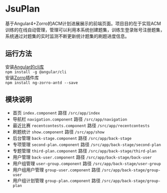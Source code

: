 # JsuPlan

基于Angular4+Zorro的ACM计划进展展示的前端页面。项目目的在于实现ACM训练的在线自动管理，管理可以利用本系统创建题集，训练生登录账号注册题集，系统通过对题集的实时监测不断更新统计题集的刷题进度信息。

## 运行方法

安装[Angular的cli库](https://angular.cn/docs "点击进入Angular教程")<br/>
 `npm install -g @angular/cli`<br/>
安装[Zorro](https://ng.ant.design/docs/getting-started/zh "点击进入Zorro教程")插件库<br/>
 `npm install ng-zorro-antd --save`<br/>

## 模块说明

*    首页          `index.component`            路径  `/src/app/index`
*    导航栏        `navigation.component`       路径  `/src/app/navigation`
*    最近比赛      `recentcontests.component`   路径  `/src/app/recentcontests`
*    刷题统计      `show.component`             路径  `/src/app/show`
*    后台管理      `back-stage.component`       路径  `/src/app/back-stage`
*    专项管理      `second-plan.component`      路径  `/src/app/back-stage/second-plan`
*    专题管理      `third-plan.component`       路径  `/src/app/back-stage/third-plan`
*    用户管理       `back-user.component`       路径  `/src/app/back-stage/back-user`
*    用户组管理     `user-group.component`      路径  `/src/app/back-stage/user-group`
*    用户组用户管理 `group-user.component`      路径  `/src/app/back-stage/group-user`
*    用户组计划管理 `group-plan.component`      路径  `/src/app/back-stage/group-plan`
